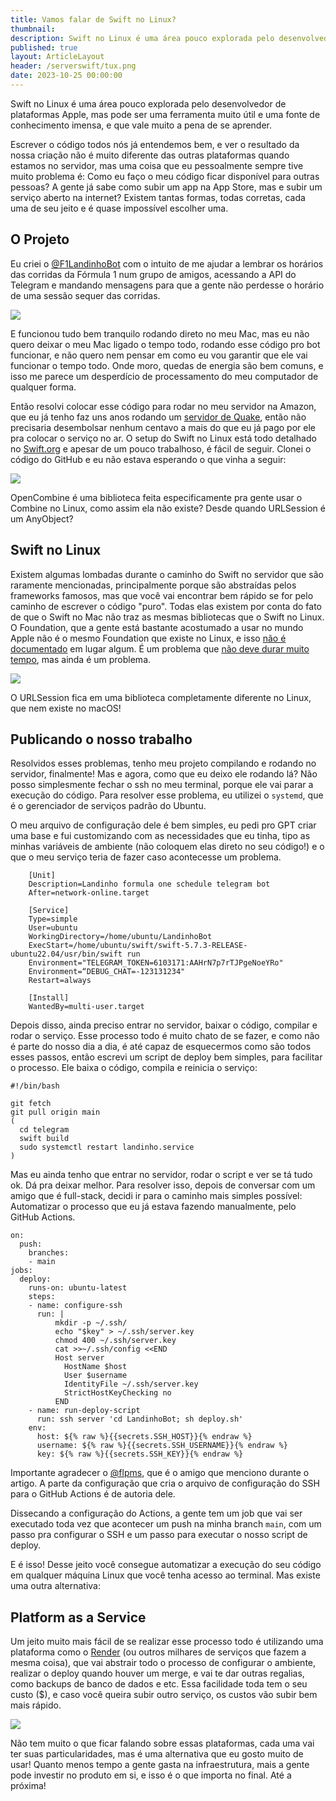```yaml
---
title: Vamos falar de Swift no Linux?
thumbnail: 
description: Swift no Linux é uma área pouco explorada pelo desenvolvedor de plataformas Apple, mas pode ser uma ferramenta muito útil e uma fonte de conhecimento imensa, e que vale muito a pena de se aprender. 
published: true
layout: ArticleLayout
header: /serverswift/tux.png
date: 2023-10-25 00:00:00
---
```


Swift no Linux é uma área pouco explorada pelo desenvolvedor de plataformas Apple, mas pode ser uma ferramenta muito útil e uma fonte de conhecimento imensa, e que vale muito a pena de se aprender. 

Escrever o código todos nós já entendemos bem, e ver o resultado da nossa criação não é muito diferente das outras plataformas quando estamos no servidor, mas uma coisa que eu pessoalmente sempre tive muito problema é: Como eu faço o meu código ficar disponível para outras pessoas? A gente já sabe como subir um app na App Store, mas e subir um serviço aberto na internet? Existem tantas formas, todas corretas, cada uma de seu jeito e é quase impossível escolher uma. 

## O Projeto

Eu criei o [@F1LandinhoBot](https://t.me/F1LandinhoBot) com o intuito de me ajudar a lembrar os horários das corridas da Fórmula 1 num grupo de amigos, acessando a API do Telegram e mandando mensagens para que a gente não perdesse o horário de uma sessão sequer das corridas. 

![](/images/serverswift/telegram.png)

E funcionou tudo bem tranquilo rodando direto no meu Mac, mas eu não quero deixar o meu Mac ligado o tempo todo, rodando esse código pro bot funcionar, e não quero nem pensar em como eu vou garantir que ele vai funcionar o tempo todo. Onde moro, quedas de energia são bem comuns, e isso me parece um desperdício de processamento do meu computador de qualquer forma.

Então resolvi colocar esse código para rodar no meu servidor na Amazon, que eu já tenho faz uns anos rodando um [servidor de Quake](https://quake.host), então não precisaria desembolsar nenhum centavo a mais do que eu já pago por ele pra colocar o serviço no ar. O setup do Swift no Linux está todo detalhado no [Swift.org](https://swift.org) e apesar de um pouco trabalhoso, é fácil de seguir. Clonei o código do GitHub e eu não estava esperando o que vinha a seguir: 

![](/images/serverswift/wont-build.png)
<p class="center muted caption">OpenCombine é uma biblioteca feita especificamente pra gente usar o Combine no Linux, como assim ela não existe? Desde quando URLSession é um AnyObject?</p>

## Swift no Linux

Existem algumas lombadas durante o caminho do Swift no servidor que são raramente mencionadas, principalmente porque são abstraídas pelos frameworks famosos, mas que você vai encontrar bem rápido se for pelo caminho de escrever o código "puro". Todas elas existem por conta do fato de que o Swift no Mac não traz as mesmas bibliotecas que o Swift no Linux. O Foundation, que a gente está bastante acostumado a usar no mundo Apple não é o mesmo Foundation que existe no Linux, e isso [não é documentado](https://forums.swift.org/t/what-are-best-practices-to-write-a-linux-software-on-macos/) em lugar algum. É um problema que [não deve durar muito tempo](https://www.swift.org/blog/future-of-foundation/), mas ainda é um problema.

![](/images/serverswift/urlsession.png)
<p class="center muted caption">O URLSession fica em uma biblioteca completamente diferente no Linux, que nem existe no macOS!</p>

## Publicando o nosso trabalho

Resolvidos esses problemas, tenho meu projeto compilando e rodando no servidor, finalmente! Mas e agora, como que eu deixo ele rodando lá? Não posso simplesmente fechar o ssh no meu terminal, porque ele vai parar a execução do código. Para resolver esse problema, eu utilizei o `systemd`, que é o gerenciador de serviços padrão do Ubuntu.

O meu arquivo de configuração dele é bem simples, eu pedi pro GPT criar uma base e fui customizando com as necessidades que eu tinha, tipo as minhas variáveis de ambiente (não coloquem elas direto no seu código!) e o que o meu serviço teria de fazer caso acontecesse um problema.

```
    [Unit]
    Description=Landinho formula one schedule telegram bot
    After=network-online.target

    [Service]
    Type=simple
    User=ubuntu
    WorkingDirectory=/home/ubuntu/LandinhoBot
    ExecStart=/home/ubuntu/swift/swift-5.7.3-RELEASE-ubuntu22.04/usr/bin/swift run
    Environment="TELEGRAM_TOKEN=6103171:AAHrN7p7rTJPgeNoeYRo"
    Environment=“DEBUG_CHAT=-123131234"
    Restart=always

    [Install]
    WantedBy=multi-user.target
```

Depois disso, ainda preciso entrar no servidor, baixar o código, compilar e rodar o serviço. Esse processo todo é muito chato de se fazer, e como não é parte do nosso dia a dia, é até capaz de esquecermos como são todos esses passos, então escrevi um script de deploy bem simples, para facilitar o processo. Ele baixa o código, compila e reinicia o serviço:

```
#!/bin/bash

git fetch
git pull origin main
(
  cd telegram
  swift build
  sudo systemctl restart landinho.service
)
```
Mas eu ainda tenho que entrar no servidor, rodar o script e ver se tá tudo ok. Dá pra deixar melhor. Para resolver isso, depois de conversar com um amigo que é full-stack, decidi ir para o caminho mais simples possível: Automatizar o processo que eu já estava fazendo manualmente, pelo GitHub Actions. 

```
on:
  push:
    branches:
    - main
jobs:
  deploy:
    runs-on: ubuntu-latest
    steps:
    - name: configure-ssh
      run: |
          mkdir -p ~/.ssh/
          echo "$key" > ~/.ssh/server.key
          chmod 400 ~/.ssh/server.key
          cat >>~/.ssh/config <<END
          Host server
            HostName $host
            User $username
            IdentityFile ~/.ssh/server.key
            StrictHostKeyChecking no
          END
    - name: run-deploy-script
      run: ssh server 'cd LandinhoBot; sh deploy.sh'
    env:
      host: ${% raw %}{{secrets.SSH_HOST}}{% endraw %}
      username: ${% raw %}{{secrets.SSH_USERNAME}}{% endraw %}
      key: ${% raw %}{{secrets.SSH_KEY}}{% endraw %}
``` 

Importante agradecer o [@flpms](https://twitter.com/flpms), que é o amigo que menciono durante o artigo. A parte da configuração que cria o arquivo de configuração do SSH para o GitHub Actions é de autoria dele.

Dissecando a configuração do Actions, a gente tem um job que vai ser executado toda vez que acontecer um push na minha branch `main`, com um passo pra configurar o SSH e um passo para executar o nosso script de deploy.

E é isso! Desse jeito você consegue automatizar a execução do seu código em qualquer máquina Linux que você tenha acesso ao terminal. Mas existe uma outra alternativa:

## Platform as a Service

Um jeito muito mais fácil de se realizar esse processo todo é utilizando uma plataforma como o [Render](https://render.com) (ou outros milhares de serviços que fazem a mesma coisa), que vai abstrair todo o processo de configurar o ambiente, realizar o deploy quando houver um merge, e vai te dar outras regalias, como backups de banco de dados e etc. Essa facilidade toda tem o seu custo ($), e caso você queira subir outro serviço, os custos vão subir bem mais rápido.

![](/images/serverswift/render.png)

Não tem muito o que ficar falando sobre essas plataformas, cada uma vai ter suas particularidades, mas é uma alternativa que eu gosto muito de usar! Quanto menos tempo a gente gasta na infraestrutura, mais a gente pode investir no produto em si, e isso é o que importa no final. Até a próxima!
